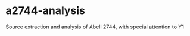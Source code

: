 a2744-analysis
==============

Source extraction and analysis of Abell 2744, with special attention to Y1
